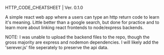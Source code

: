 HTTP_CODE_CHEATSHEET | Ver. 0.1.0

A simple react web app where a users can type an http return code to learn it's 
meaning. Little better than a google search, but done for practice and to 
learn more about linking react frontends to node/express backends. 


NOTE: 
I was unable to upload the backend files to the repo, though the gross majority
are express and nodemon dependencies. I will likely add the 'serever.js' file 
seperately to preserve the api data. 